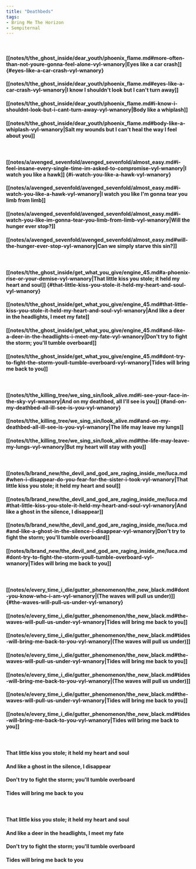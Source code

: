```yaml
---
title: "Deathbeds"
tags:
- Bring Me The Horizon
- Sempiternal
---
```

&nbsp;
#### [[notes/t/the_ghost_inside/dear_youth/phoenix_flame.md#more-often-than-not-youre-gonna-feel-alone-vyl-wnanory|Eyes like a car crash]] {#eyes-like-a-car-crash-vyl-wnanory}
#### [[notes/t/the_ghost_inside/dear_youth/phoenix_flame.md#eyes-like-a-car-crash-vyl-wnanory|I know I shouldn't look but I can't turn away]]
#### [[notes/t/the_ghost_inside/dear_youth/phoenix_flame.md#i-know-i-shouldnt-look-but-i-cant-turn-away-vyl-wnanory|Body like a whiplash]]
#### [[notes/t/the_ghost_inside/dear_youth/phoenix_flame.md#body-like-a-whiplash-vyl-wnanory|Salt my wounds but I can't heal the way I feel about you]]
&nbsp;
#### [[notes/a/avenged_sevenfold/avenged_sevenfold/almost_easy.md#i-feel-insane-every-single-time-im-asked-to-compromise-vyl-wnanory|I watch you like a hawk]] {#i-watch-you-like-a-hawk-vyl-wnanory}
#### [[notes/a/avenged_sevenfold/avenged_sevenfold/almost_easy.md#i-watch-you-like-a-hawk-vyl-wnanory|I watch you like I'm gonna tear you limb from limb]]
#### [[notes/a/avenged_sevenfold/avenged_sevenfold/almost_easy.md#i-watch-you-like-im-gonna-tear-you-limb-from-limb-vyl-wnanory|Will the hunger ever stop?]]
#### [[notes/a/avenged_sevenfold/avenged_sevenfold/almost_easy.md#will-the-hunger-ever-stop-vyl-wnanory|Can we simply starve this sin?]]
&nbsp;
#### [[notes/t/the_ghost_inside/get_what_you_give/engine_45.md#a-phoenix-rise-or-your-demise-vyl-wnanory|That little kiss you stole; it held my heart and soul]] {#that-little-kiss-you-stole-it-held-my-heart-and-soul-vyl-wnanory}
#### [[notes/t/the_ghost_inside/get_what_you_give/engine_45.md#that-little-kiss-you-stole-it-held-my-heart-and-soul-vyl-wnanory|And like a deer in the headlights, I meet my fate]]
#### [[notes/t/the_ghost_inside/get_what_you_give/engine_45.md#and-like-a-deer-in-the-headlights-i-meet-my-fate-vyl-wnanory|Don't try to fight the storm; you'll tumble overboard]]
#### [[notes/t/the_ghost_inside/get_what_you_give/engine_45.md#dont-try-to-fight-the-storm-youll-tumble-overboard-vyl-wnanory|Tides will bring me back to you]]
&nbsp;
#### [[notes/t/the_killing_tree/we_sing_sin/look_alive.md#i-see-your-face-in-the-sky-vyl-wnanory|And on my deathbed, all I'll see is you]] {#and-on-my-deathbed-all-ill-see-is-you-vyl-wnanory}
#### [[notes/t/the_killing_tree/we_sing_sin/look_alive.md#and-on-my-deathbed-all-ill-see-is-you-vyl-wnanory|The life may leave my lungs]]
#### [[notes/t/the_killing_tree/we_sing_sin/look_alive.md#the-life-may-leave-my-lungs-vyl-wnanory|But my heart will stay with you]]
&nbsp;
#### [[notes/b/brand_new/the_devil_and_god_are_raging_inside_me/luca.md#when-i-disappear-do-you-fear-for-the-sister-i-took-vyl-wnanory|That little kiss you stole; it held my heart and soul]]
#### [[notes/b/brand_new/the_devil_and_god_are_raging_inside_me/luca.md#that-little-kiss-you-stole-it-held-my-heart-and-soul-vyl-wnanory|And like a ghost in the silence, I disappear]]
#### [[notes/b/brand_new/the_devil_and_god_are_raging_inside_me/luca.md#and-like-a-ghost-in-the-silence-i-disappear-vyl-wnanory|Don't try to fight the storm; you'll tumble overboard]]
#### [[notes/b/brand_new/the_devil_and_god_are_raging_inside_me/luca.md#dont-try-to-fight-the-storm-youll-tumble-overboard-vyl-wnanory|Tides will bring me back to you]]
&nbsp;
#### [[notes/e/every_time_i_die/gutter_phenomenon/the_new_black.md#dont-you-know-who-i-am-vyl-wnanory|(The waves will pull us under)]] {#the-waves-will-pull-us-under-vyl-wnanory}
#### [[notes/e/every_time_i_die/gutter_phenomenon/the_new_black.md#the-waves-will-pull-us-under-vyl-wnanory|Tides will bring me back to you]]
#### [[notes/e/every_time_i_die/gutter_phenomenon/the_new_black.md#tides-will-bring-me-back-to-you-vyl-wnanory|(The waves will pull us under)]]
#### [[notes/e/every_time_i_die/gutter_phenomenon/the_new_black.md#the-waves-will-pull-us-under-vyl-wnanory|Tides will bring me back to you]]
#### [[notes/e/every_time_i_die/gutter_phenomenon/the_new_black.md#tides-will-bring-me-back-to-you-vyl-wnanory|(The waves will pull us under)]]
#### [[notes/e/every_time_i_die/gutter_phenomenon/the_new_black.md#the-waves-will-pull-us-under-vyl-wnanory|Tides will bring me back to you]]
#### [[notes/e/every_time_i_die/gutter_phenomenon/the_new_black.md#tides-will-bring-me-back-to-you-vyl-wnanory|Tides will bring me back to you]]
&nbsp;
#### That little kiss you stole; it held my heart and soul
#### And like a ghost in the silence, I disappear
#### Don't try to fight the storm; you'll tumble overboard
#### Tides will bring me back to you
&nbsp;
#### That little kiss you stole; it held my heart and soul
#### And like a deer in the headlights, I meet my fate
#### Don't try to fight the storm; you'll tumble overboard
#### Tides will bring me back to you

